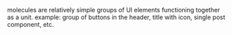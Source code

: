 molecules are relatively simple groups of UI elements functioning together as a unit.
example: group of buttons in the header, title with icon, single post component, etc.
